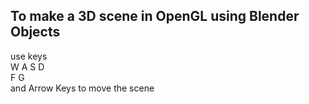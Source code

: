 ## To make a 3D scene in OpenGL using Blender Objects

<p> use keys<br> 
W A S D<br>
F G <br>
and Arrow Keys to move the scene </p>